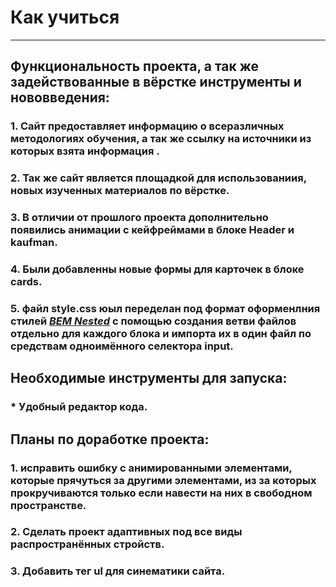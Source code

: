 # Как учиться
___
## Функциональность проекта, а так же задействованные в вёрстке инструменты и нововведения: 
### 1. Сайт предоставляет информацию о всеразличных методологиях обучения, а так же ссылку на источники из которых взята информация  .  
### 2. Так же сайт является площадкой для использованиия, новых изученных материалов по вёрстке.
### 3. В отличии от прошлого проекта дополнительно появились анимации с кейфреймами в блоке __Header__ и __kaufman__.
### 4. Были добавленны новые формы для карточек в блоке __cards__.
### 5. файл __style.css__ юыл переделан под формат оформенлния стилей _[BEM Nested](https://ru.bem.info/methodology/filestructure/)_ с помощью создания ветви файлов отдельно для каждого блока и импорта их в один файл по средствам одноимённого селектора __input__.
## Необходимые инструменты для запуска:
### * Удобный редактор кода.
## Планы по доработке проекта:
### 1. исправить ошибку с анимированными элементами, которые прячуться за другими элементами, из за которых прокручиваются только если навести на них в свободном пространстве.
### 2. Сделать проект адаптивных под все виды распространённых стройств.
### 3. Добавить тег __ul__ для синематики сайта.